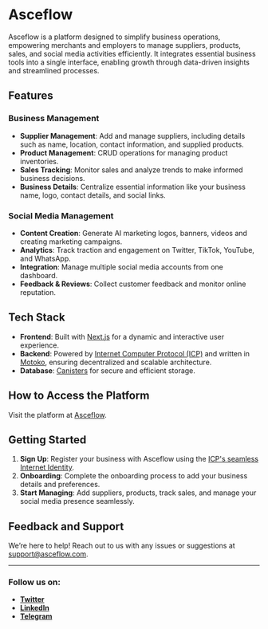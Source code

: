 # Asceflow  

Asceflow is a platform designed to simplify business operations, empowering merchants and employers to manage suppliers, products, sales, and social media activities efficiently. It integrates essential business tools into a single interface, enabling growth through data-driven insights and streamlined processes.

## Features
### Business Management
- **Supplier Management**: Add and manage suppliers, including details such as name, location, contact information, and supplied products.
- **Product Management**: CRUD operations for managing product inventories.
- **Sales Tracking**: Monitor sales and analyze trends to make informed business decisions.
- **Business Details**: Centralize essential information like your business name, logo, contact details, and social links.

### Social Media Management
- **Content Creation**: Generate AI marketing logos, banners, videos and creating marketing campaigns.
- **Analytics**: Track traction and engagement on Twitter, TikTok, YouTube, and WhatsApp.
- **Integration**: Manage multiple social media accounts from one dashboard.
- **Feedback & Reviews**: Collect customer feedback and monitor online reputation.

## Tech Stack
- **Frontend**: Built with [Next.js](https://nextjs.org/) for a dynamic and interactive user experience.
- **Backend**: Powered by [Internet Computer Protocol (ICP)](https://internetcomputer.org/) and written in [Motoko](https://internetcomputer.org/how-it-works/motoko/), ensuring decentralized and scalable architecture.
- **Database**: [Canisters](https://internetcomputer.org/docs/current/tutorials/developer-journey/level-0/intro-canisters) for secure and efficient storage.

## How to Access the Platform
Visit the platform at [Asceflow](https://64s6e-tyaaa-aaaaj-azwoa-cai.icp0.io).  

## Getting Started
1. **Sign Up**: Register your business with Asceflow using the [ICP's seamless Internet Identity](https://internetcomputer.org/docs/current/developer-docs/identity/internet-identity/overview).
2. **Onboarding**: Complete the onboarding process to add your business details and preferences.
3. **Start Managing**: Add suppliers, products, track sales, and manage your social media presence seamlessly.

## Feedback and Support
We’re here to help! Reach out to us with any issues or suggestions at [support@asceflow.com](mailto:support@asceflow.com).

---

### Follow us on:
- **[Twitter](https://x.com/asceflow.ai)**  
- **[LinkedIn](https://linkedin.com/asceflow.ai)**  
- **[Telegram](https://telegram.com/asceflow.ai)**  
